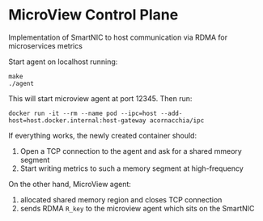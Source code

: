 MicroView Control Plane
======================

Implementation of SmartNIC to host communication via RDMA for microservices metrics

Start agent on localhost running:
```
make
./agent
```

This will start microview agent at port 12345. Then run:
```
docker run -it --rm --name pod --ipc=host --add-host=host.docker.internal:host-gateway acornacchia/ipc
```

If everything works, the newly created container should:
1. Open a TCP connection to the agent and ask for a shared mmeory segment
2. Start writing metrics to such a memory segment at high-frequency

On the other hand, MicroView agent:
1. allocated shared memory region and closes TCP connection
2. sends RDMA `R_key` to the microview agent which sits on the SmartNIC
